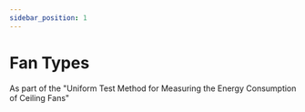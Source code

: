 ```yaml
---
sidebar_position: 1
---
```


# Fan Types

As part of the "Uniform Test Method for Measuring the Energy Consumption of Ceiling Fans"